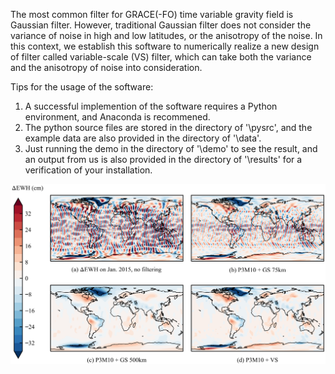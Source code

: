 The most common filter for GRACE(-FO) time variable gravity field is Gaussian filter.
However, traditional Gaussian filter does not consider the variance of noise in high and low latitudes,
or the anisotropy of the noise.
In this context, we establish this software to numerically realize a new design of filter called variable-scale (VS)
filter,
which can take both the variance and the anisotropy of noise into consideration.

Tips for the usage of the software:

1. A successful implemention of the software requires a Python environment, and Anaconda is recommened.
2. The python source files are stored in the directory of '\pysrc', and the example data are also provided in the
   directory of '\data'.
3. Just running the demo in the directory of '\demo' to see the result, and an output from us is also provided in the
   directory of '\results' for a verification of your installation.

![123](https://raw.githubusercontent.com/NCSGgroup/VariableScaleFilter/main/img/plot_vs_filter/demo_pic.png)